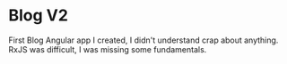 # Blog V2

First Blog Angular app I created, I didn't understand crap about anything. RxJS was difficult, I was missing some fundamentals.
